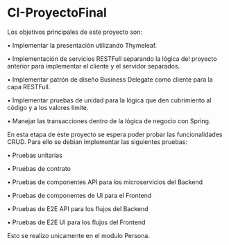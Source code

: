 # CI-ProyectoFinal

Los objetivos principales de este proyecto son:

 • Implementar la presentación utilizando Thymeleaf.

 • Implementación de servicios RESTFull separando la lógica del proyecto anterior 
para implementar el cliente y el servidor separados.

 • Implementar patrón de diseño Business Delegate como cliente para la capa 
RESTFull.

 • Implementar pruebas de unidad para la lógica que den cubrimiento al código y a los 
valores límite.

• Manejar las transacciones dentro de la lógica de negocio con Spring.


En esta etapa de este proyecto se espera poder probar las funcionalidades CRUD.
Para ello se debian implementar las siguientes pruebas:

• Pruebas unitarias

• Pruebas de contrato

• Pruebas de componentes API para los microservicios del Backend

• Pruebas de componentes de UI para el Frontend

• Pruebas de E2E API para los flujos del Backend

• Pruebas de E2E UI para los flujos del Frontend

Esto se realizo unicamente en el modulo Persona.

